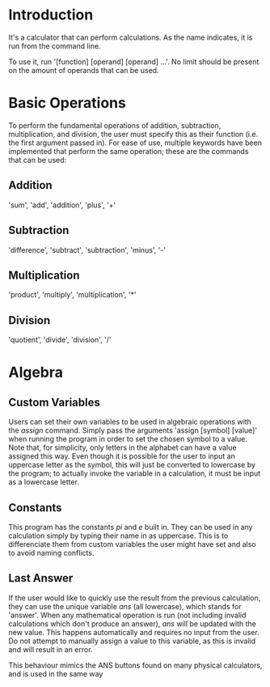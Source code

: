 # Introduction
It's a calculator that can perform calculations. As the name indicates, it is run from the command line.

To use it, run '[function] [operand] [operand] ...'. No limit should be present on the amount of operands that can be used.

# Basic Operations
To perform the fundamental operations of addition, subtraction, multiplication, and division, the user must specify this as their function (i.e. the first argument passed in). For ease of use, multiple keywords have been implemented that perform the same operation; these are the commands that can be used:
## Addition
'sum', 'add', 'addition', 'plus', '+'
## Subtraction
'difference', 'subtract', 'subtraction', 'minus', '-'
## Multiplication
'product', 'multiply', 'multiplication', '\*'
## Division
'quotient', 'divide', 'division', '/'

# Algebra
## Custom Variables
Users can set their own variables to be used in algebraic operations with the *assign* command. Simply pass the arguments 'assign [symbol] [value]' when running the program in order to set the chosen symbol to a value. Note that, for simplicity, only letters in the alphabet can have a value assigned this way. Even though it is possible for the user to input an uppercase letter as the symbol, this will just be converted to lowercase by the program; to actually invoke the variable in a calculation, it must be input as a lowercase letter.

## Constants
This program has the constants *pi* and *e* built in. They can be used in any calculation simply by typing their name in as uppercase. This is to differenciate them from custom variables the user might have set and also to avoid naming conflicts.

## Last Answer
If the user would like to quickly use the result from the previous calculation, they can use the unique variable *ans* (all lowercase), which stands for 'answer'. When any mathematical operation is run (not including invalid calculations which don't produce an answer), *ans* will be updated with the new value. This happens automatically and requires no input from the user. Do not attempt to manually assign a value to this variable, as this is invalid and will result in an error.

This behaviour mimics the ANS buttons found on many physical calculators, and is used in the same way
